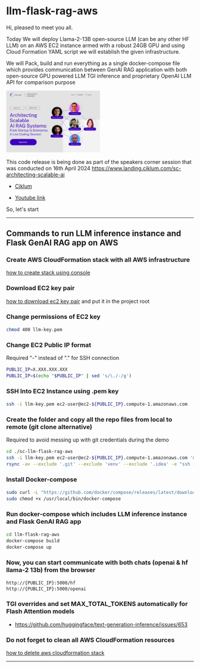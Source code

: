 # llm-flask-rag-aws

Hi, pleased to meet you all.

Today We will deploy Llama-2-13B open-source LLM (can be any other HF LLM)  on an AWS EC2 instance armed with a robust 24GB GPU 
and using Cloud Formation YAML script we will establish the given infrastructure. 

We will Pack, build and run everything as a single docker-compose file which provides communication 
between GenAI RAG application with both open-source GPU powered LLM TGI inference and proprietary OpenAI LLM API 
for comparison purpose

<img src="./imgs/ciklum-gen-ai-sc-event.png" width="50%">

This code release is being done as part of the speakers corner session that was conducted on 16th April 2024
https://www.landing.ciklum.com/sc-architecting-scalable-ai

- [Ciklum](https://www.ciklum.com/)

- [Youtube link](https://youtu.be/75Z-ei2d10k?si=VU6is3mJ1pH04VEr&t=824)

So, let's start

------------------------

## Commands to run LLM inference instance and Flask GenAI RAG app on AWS

### Create AWS CloudFormation stack with all AWS infrastructure
[how to create stack using console](https://docs.aws.amazon.com/AWSCloudFormation/latest/UserGuide/cfn-console-create-stack.html)


### Download EC2 key pair
[how to download ec2 key pair](https://docs.aws.amazon.com/AWSEC2/latest/UserGuide/create-key-pairs.html#having-ec2-create-your-key-pair) 
and put it in the project root

### Change permissions of EC2 key

```bash
chmod 400 llm-key.pem
```

### Change EC2 Public IP format
Required "-" instead of "." for SSH connection 
```bash
PUBLIC_IP=X.XXX.XXX.XXX
PUBLIC_IP=$(echo "$PUBLIC_IP" | sed 's/\./-/g')
```

### SSH Into EC2 Instance using .pem key
```bash
ssh -i llm-key.pem ec2-user@ec2-${PUBLIC_IP}.compute-1.amazonaws.com
```

### Create the folder and copy all the repo files from local to remote (git clone alternative)
Required to avoid messing up with git credentials during the demo 
```bash
cd ./sc-llm-flask-rag-aws
ssh -i llm-key.pem ec2-user@ec2-${PUBLIC_IP}.compute-1.amazonaws.com 'mkdir -p ~/llm-flask-rag-aws'
rsync -av --exclude '.git' --exclude 'venv' --exclude '.idea' -e "ssh -i llm-key.pem" ./ ec2-user@ec2-${PUBLIC_IP}.compute-1.amazonaws.com:~/llm-flask-rag-aws
```

### Install Docker-compose
```bash
sudo curl -L "https://github.com/docker/compose/releases/latest/download/docker-compose-$(uname -s)-$(uname -m)" -o /usr/local/bin/docker-compose
sudo chmod +x /usr/local/bin/docker-compose
```

### Run docker-compose which includes LLM inference instance and Flask GenAI RAG app
```bash
cd llm-flask-rag-aws
docker-compose build
docker-compose up
```

### Now, you can start communicate with both chats (openai & hf llama-2 13b) from the browser
```
http://{PUBLIC_IP}:5000/hf
http://{PUBLIC_IP}:5000/openai
```

### TGI overrides and set MAX_TOTAL_TOKENS automatically for Flash Attention models
- https://github.com/huggingface/text-generation-inference/issues/653

### Do not forget to clean all AWS CloudFormation resources
[how to delete aws cloudformation stack](https://docs.aws.amazon.com/AWSCloudFormation/latest/UserGuide/cfn-console-delete-stack.html)

------------------------

